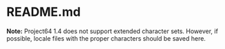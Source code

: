 # README.md

**Note:** Project64 1.4 does not support extended character sets. However, if possible, locale files with the proper characters should be saved here.
